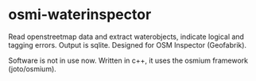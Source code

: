 # osmi-waterinspector
Read openstreetmap data and extract waterobjects, indicate logical and tagging errors. Output is sqlite. Designed for OSM Inspector (Geofabrik).

Software is not in use now. Written in c++, it uses the osmium framework (joto/osmium).
